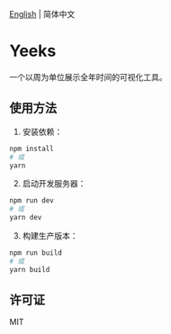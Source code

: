 [English](./README.md) | 简体中文

# Yeeks

一个以周为单位展示全年时间的可视化工具。

## 使用方法

1. 安装依赖：
```bash
npm install
# 或
yarn
```

2. 启动开发服务器：
```bash
npm run dev
# 或
yarn dev
```

3. 构建生产版本：
```bash
npm run build
# 或
yarn build
```

## 许可证

MIT 